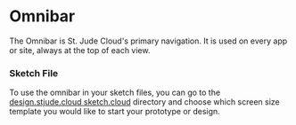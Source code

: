 # Omnibar
The Omnibar is St. Jude Cloud's primary navigation. It is used on every app or site, always at the top of each view.

### Sketch File
To use the omnibar in your sketch files, you can go to the [design.stjude.cloud sketch.cloud](https://www.sketch.com/team/NAv4/p/KYEe) directory and choose which screen size template you would like to start your prototype or design.